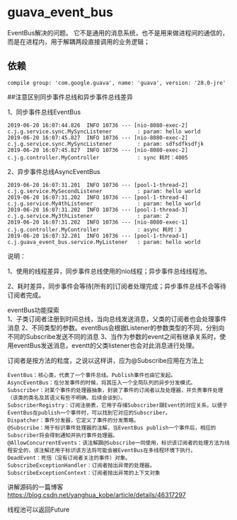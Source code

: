 # guava_event_bus

 EventBus解决的问题。 它不是通用的消息系统，也不是用来做进程间的通信的，而是在进程内，用于解耦两段直接调用的业务逻辑；

## 依赖
    compile group: 'com.google.guava', name: 'guava', version: '28.0-jre'


##注意区别同步事件总线和异步事件总线差异
    
   1、同步事件总线EventBus
   
    2019-06-20 16:07:44.826  INFO 10736 --- [nio-8080-exec-2] c.j.g.service.sync.MySyncListener        : param: hello world
    2019-06-20 16:07:45.827  INFO 10736 --- [nio-8080-exec-2] c.j.g.service.sync.MySyncListener        : param: sdfsdfksdfjk
    2019-06-20 16:07:45.827  INFO 10736 --- [nio-8080-exec-2] c.j.g.controller.MyController            : sync 耗时：4005
    
   2、异步事件总线AsyncEventBus
    
    2019-06-20 16:07:31.201  INFO 10736 --- [pool-1-thread-2] c.j.g.service.MySecondListener           : param: hello world
    2019-06-20 16:07:31.202  INFO 10736 --- [pool-1-thread-4] c.j.g.service.My4thListener              : param: hello world
    2019-06-20 16:07:31.202  INFO 10736 --- [pool-1-thread-3] c.j.g.service.My3thListener              : param: 2
    2019-06-20 16:07:31.202  INFO 10736 --- [nio-8080-exec-1] c.j.g.controller.MyController            : async 耗时：3
    2019-06-20 16:07:32.201  INFO 10736 --- [pool-1-thread-1] c.j.guava_event_bus.service.MyListener   : param: hello world
    
   说明：
   
   1、使用的线程差异，同步事件总线使用的nio线程；异步事件总线线程池。
   
   2、耗时差异，同步事件会等待[所有的]订阅者处理完成；异步事件总线不会等待订阅者完成。
         
   eventBus功能探索      
   1、子类订阅者注册到时间总线，当向总线发送消息，父类的订阅者也会处理事件消息
   2、不同类型的参数。eventBus会根据Listener的参数类型的不同，分别向不同的Subscribe发送不同的消息
   3、当作为参数的event之间有继承关系时，使用eventBus发送消息，eventt的父类listener也会对此消息进行处理。
   
   订阅者是按方法的粒度，之说以这样讲，应为@Subscribe应用在方法上
   
   
    EventBus：核心类，代表了一个事件总线。Publish事件也由它发起。
    AsyncEventBus：在分发事件的时候，将其压入一个全局队列的异步分发模式。
    Subscriber：对某个事件的处理器抽象，封装了事件的订阅者以及处理器，并负责事件处理（该类的类名及其语义有些不明确，后续会谈到）。
    SubscriberRegistry：订阅注册表，它用于存储Subscriber跟Event的对应关系，以便于EventBus在publish一个事件时，可以找到它对应的Subscriber。
    Dispatcher：事件分发器，它定义了事件的分发策略。
    @Subscribe：用于标识事件处理器的注解，当EventBus publish一个事件后，相应的Subscriber将会得到通知并执行事件处理器。
    @AllowConcurrentEvents：该注解跟@Subscribe一同使用，标识该订阅者的处理方法为线程安全的，该注解还用于标识该方法将可能会被EventBus在多线程环境下执行。
    DeadEvent：死信（没有订阅者关注的事件）对象。
    SubscribeExceptionHandler：订阅者抛出异常的处理器。
    SubscribeExceptionContext：订阅者抛出异常的上下文对象


   讲解源码的一篇博客 https://blog.csdn.net/yanghua_kobe/article/details/46317297
    
    
   线程池可以返回Future<T>
   